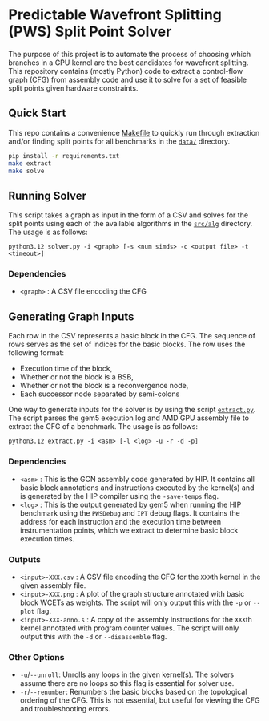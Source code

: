 # Predictable Wavefront Splitting (PWS) Split Point Solver

The purpose of this project is to automate the process of choosing which branches in a GPU kernel are the best candidates for wavefront splitting.
This repository contains (mostly Python) code to extract a control-flow graph (CFG) from assembly code and use it to solve for a set of feasible split points given hardware constraints.

## Quick Start

This repo contains a convenience [Makefile](./Makefile) to quickly run through extraction and/or finding split points for all benchmarks in the [`data/`](./data/) directory.

```bash
pip install -r requirements.txt
make extract
make solve
```

## Running Solver

This script takes a graph as input in the form of a CSV and solves for the split points using each of the available algorithms in the [`src/alg`](./src/alg/) directory.
The usage is as follows:

```text
python3.12 solver.py -i <graph> [-s <num simds> -c <output file> -t <timeout>]
```

### Dependencies
  - `<graph>` : A CSV file encoding the CFG

## Generating Graph Inputs

Each row in the CSV represents a basic block in the CFG.
The sequence of rows serves as the set of indices for the basic blocks.
The row uses the following format:
- Execution time of the block,
- Whether or not the block is a BSB,
- Whether or not the block is a reconvergence node,
- Each successor node separated by semi-colons

One way to generate inputs for the solver is by using the script [`extract.py`](./extract.py).
The script parses the gem5 execution log and AMD GPU assembly file to extract the
CFG of a benchmark.
The usage is as follows:

```text
python3.12 extract.py -i <asm> [-l <log> -u -r -d -p]
```

### Dependencies
  - `<asm>` : This is the GCN assembly code generated by HIP.
  It contains all basic block annotations and instructions executed by the kernel(s) and is generated by the HIP compiler using the `-save-temps` flag.
  - `<log>` : This is the output generated by gem5 when running the HIP benchmark using the `PWSDebug` and `IPT` debug flags. 
  It contains the address for each instruction and the execution time between instrumentation points, which we extract to determine basic block execution times.

### Outputs
  - `<input>-XXX.csv` : A CSV file encoding the CFG for the `XXX`th kernel in the given assembly file.
  - `<input>-XXX.png` : A plot of the graph structure annotated with basic block WCETs as weights.
  The script will only output this with the `-p` or `--plot` flag.
  - `<input>-XXX-anno.s` : A copy of the assembly instructions for the `XXX`th kernel annotated with program counter values.
  The script will only output this with the `-d` or `--disassemble` flag.

### Other Options
  - `-u`/`--unroll`: Unrolls any loops in the given kernel(s).
  The solvers assume there are no loops so this flag is essential for solver use.
  - `-r`/`--renumber`: Renumbers the basic blocks based on the topological ordering of the CFG.
  This is not essential, but useful for viewing the CFG and troubleshooting errors.